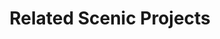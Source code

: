 ---
layout: projects
title: Related Scenic Projects
permalink: /projects/

project1_title: ScenicXR
project1_description: Extended reality (XR), an umbrella term encompassing virtual and augmented reality (VR/AR), provides immersive and safe simulated environments to train and test both humans and cyber physical systems (CPS). In <a href="https://scenic-lang.org/projects/scenicxr/">this page</a>, we share related work on Scenic in XR, or in short, ScenicXR.

project2_title: ScenicNL
project2_description: ScenicNL is a Compound AI system that uses large language models (LLMs) along with other components to generate Scenic programs from natural language. More details may be found on <a href="https://github.com/KE7/ScenicNL">github</a> and in <a href="https://people.eecs.berkeley.edu/~sseshia/pubs/b2hd-elmaaroufi-colm24.html">this paper</a>.

---